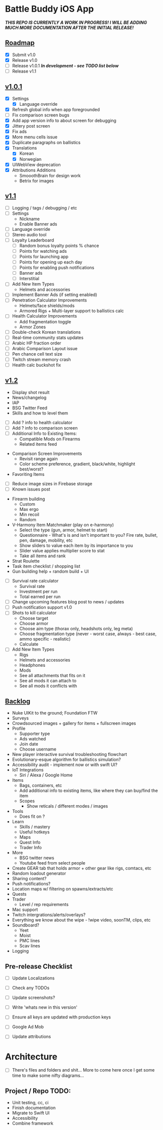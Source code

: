 #  Battle Buddy iOS App

***THIS REPO IS CURRENTLY A WORK IN PROGRESS! I WILL BE ADDING MUCH MORE DOCUMENTATION AFTER THE INITIAL RELEASE!***

## <u>Roadmap</u>

- [x] Submit v1.0
- [x] Release v1.0
- [ ] Release v1.0.1 ***In development - see TODO list below***
- [ ] Release v1.1

## <u>v1.0.1</u>
- [x] Settings
    - [x] Language override
- [x] Refresh global info when app foregrounded
- [ ] Fix comparison screen bugs
- [x] Add app version info to about screen for debugging
- [x] Jittery post screen
- [x] Fix ads
- [x] More menu cells issue
- [x] Duplicate paragraphs on ballistics
- [x] Translations
    - [x] Korean
    - [x] Norwegian
- [x] UIWebView deprecation
- [x] Attributions Additions
    - SmooothBrain for design work
    - Betrix for images

## <u>v1.1</u>
- [ ] Logging / tags / debugging / etc
- [ ] Settings
    - Nickname
    - Enable Banner ads
- [ ] Language override
- [ ] Stereo audio tool
- [ ] Loyalty Leaderboard
    - [ ] Random bonus loyalty points % chance
    - [ ] Points for watching ads
    - [ ] Points for launching app
    - [ ] Points for opening up each day
    - [ ] Points for enabling push notifications
    - [ ] Banner ads
    - [ ] Interstitial
- [ ] Add New Item Types
    - Helmets and accessories
- [ ] Implement Banner Ads (if setting enabled)
- [ ] Penetration Calculator Improvements
    - Helmets/face shields/mods
    - Armored Rigs + Multi-layer support to ballistics calc
- [ ] Health Calculator Improvements
    - Add fragmentation toggle
    - Armor Zones
- [ ] Double-check Korean translations
- [ ] Real-time community stats updates
- [ ] Arabic HP fraction order
- [ ] Arabic Comparison Layout issue
- [ ] Pen chance cell text size
- [ ] Twitch stream memory crash
- [ ] Health calc buckshot fix

## <u>v1.2</u>
- Display shot result
- News/changelog
- IAP
- BSG Twitter Feed
- Skills and how to level them
- [ ] Add ? info to health calculator
- [ ] Add ? info to comparison screen
- [ ] Additional Info to Existing Items:
    - Compatible Mods on Firearms
    - Related items feed
- Comparison Screen Improvements
    - Revisit range again
    - Color scheme preference, gradient, black/white, highlight best/worst?
- Favoriting Items
- [ ] Reduce image sizes in Firebase storage
- [ ] Known issues post
- Firearm building
    - Custom
    - Max ergo
    - Min recoil
    - Random
- V-Harmony Item Matchmaker (play on e-harmony)
    - Select the type (gun, armor, helmet to start)
    - Questionnaire - What's is and isn't important to you? Fire rate, bullet, pen, damage, mobility, etc
    - Show sliders to value each item by its importance to you
    - Slider value applies multiplier score to stat
    - Take all items and rank
- Strat Roulette
- Task item checklist / shopping list
- Gun building help + random build + UI
- [ ] Survival rate calculator
    - Survival rate
    - Investment per run
    - Total earned per run
- [ ] Change upcoming features blog post to news / updates
- [ ] Push notification support v1.0
- [ ] Shots to kill calculator
    - Choose target
    - Choose armor
    - Choose aim type (thorax only, headshots only, leg meta)
    - Choose fragmentation type (never - worst case, always - best case, ammo specific - realistic)
    - Calculate
- [ ] Add New Item Types
    - Rigs
    - Helmets and accessories
    - Headphones
    - Mods
    - See all attachments that fits on it
    - See all mods it can attach to
    - See all mods it conflicts with 
    
## <u>Backlog</u>
- Nuke UIKit to the ground; Foundation FTW
- Surveys
- Crowdsourced images + gallery for items + fullscreen images
- Profile
    - Supporter type
    - Ads watched
    - Join date
    - Choose username
- New player interactive survival troubleshooting flowchart
- Evolutionary-esque algorithm for ballistics simulation?
- Accessibility audit - implement now or with swift UI?
- IoT Integrations
    - Siri / Alexa / Google Home
- Items
    - Bags, containers, etc
    - Add additional info to existing items, like where they can buy/find the item
    - Scopes
        - Show reticals / different modes / images 
- Tools
    - Does <item> fit on <item>?
- Learn
    - Skills / mastery
    - Useful hotkeys
    - Maps
    - Quest Info
    - Trader Info
- More
    - BSG twitter news
    - Youtube feed from select people
- Create GEAR tab that holds armor + other gear like rigs, comtacs, etc
- Random loadout generator
- Sharing content?
- Push notifications?
- Location maps w/ filtering on spawns/extracts/etc
- Quests
- Trader
	- Level / rep requirements
- Mac support
- Twitch intergrations/alerts/overlays?
- Everything we know about the wipe - !wipe video, soonTM, clips, etc
- Soundboard?
    - Yeet
    - Moist
    - PMC lines
    - Scav lines
- Logging

## Pre-release Checklist
- [ ] Update Localizations
- [ ] Check any TODOs
- [ ] Update screenshots?
- [ ] Write 'whats new in this version'
- [ ] Ensure all keys are updated with production keys
- [ ] Google Ad Mob
- [ ] Update attributions


# Architecture
- [ ] There's files and folders and shit... More to come here once I get some time to make some nifty diagrams...

## Project / Repo TODO:

- Unit testing, cc, ci
- Finish documentation
- Migrate to Swift UI
- Accessibility
- Combine framework
